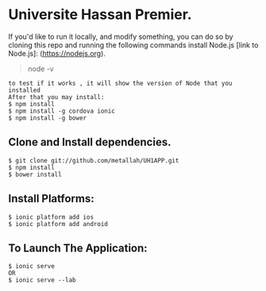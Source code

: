 # Universite Hassan Premier.
If you'd like to run it locally, and modify something, you can do so by cloning this repo and running the following commands
install Node.js [link to Node.js]: (https://nodejs.org).
>node -v
```
to test if it works , it will show the version of Node that you installed
After that you may install:
$ npm install
$ npm install -g cordova ionic
$ npm install -g bower
```

## Clone and Install dependencies.
```
$ git clone git://github.com/metallah/UH1APP.git
$ npm install
$ bower install
```

## Install Platforms:
```
$ ionic platform add ios 
$ ionic platform add android
```
## To Launch The Application: 
```
$ ionic serve
OR
$ ionic serve --lab
```
